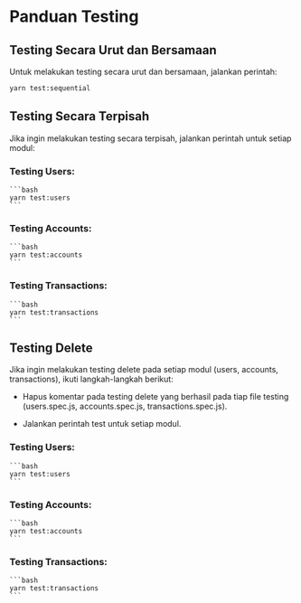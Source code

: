 # Panduan Testing

## Testing Secara Urut dan Bersamaan
Untuk melakukan testing secara urut dan bersamaan, jalankan perintah:
```bash
yarn test:sequential
```

## Testing Secara Terpisah

Jika ingin melakukan testing secara terpisah, jalankan perintah untuk setiap modul:

### Testing Users:

    ```bash
    yarn test:users  
    ```
### Testing Accounts:

    ```bash
    yarn test:accounts 
    ```
### Testing Transactions:

    ```bash
    yarn test:transactions
    ```

## Testing Delete

Jika ingin melakukan testing delete pada setiap modul (users, accounts, transactions), ikuti langkah-langkah berikut:

-  Hapus komentar pada testing delete yang berhasil pada tiap file testing (users.spec.js, accounts.spec.js, transactions.spec.js).

- Jalankan perintah test untuk setiap modul.

### Testing Users:

    ```bash
    yarn test:users  
    ```
### Testing Accounts:

    ```bash
    yarn test:accounts 
    ```
### Testing Transactions:

    ```bash
    yarn test:transactions
    ```
